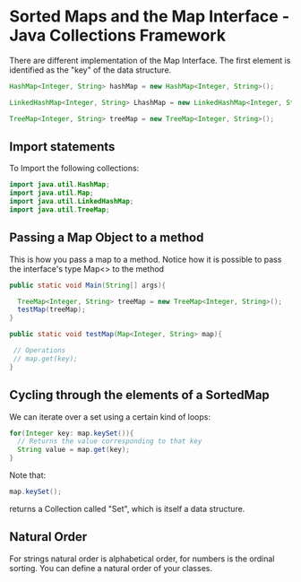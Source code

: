 # Sorted Maps and the Map Interface - Java Collections Framework

There are different implementation of the Map Interface. The first element
is identified as the "key" of the data structure.

```java
HashMap<Integer, String> hashMap = new HashMap<Integer, String>();
```

```java
LinkedHashMap<Integer, String> LhashMap = new LinkedHashMap<Integer, String>();
```

```java
TreeMap<Integer, String> treeMap = new TreeMap<Integer, String>();
```

## Import statements

To Import the following collections:

```java
import java.util.HashMap;
import java.util.Map;
import java.util.LinkedHashMap;
import java.util.TreeMap;
```

## Passing a Map Object to a method

This is how you pass a map to a method. Notice how it is possible
to pass the interface's type Map<> to the method

```java
public static void Main(String[] args){

  TreeMap<Integer, String> treeMap = new TreeMap<Integer, String>();
  testMap(treeMap);
}

public static void testMap(Map<Integer, String> map){

 // Operations
 // map.get(key);
}
```

## Cycling through the elements of a SortedMap

We can iterate over a set using a certain kind of loops:

```java
for(Integer key: map.keySet()){
  // Returns the value corresponding to that key
  String value = map.get(key);
}
```

Note that:

```java
map.keySet();
```

returns a Collection called "Set", which is itself a data structure.

## Natural Order

For strings natural order is alphabetical order, for numbers is the ordinal sorting.
You can define a natural order of your classes.
